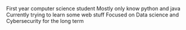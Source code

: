 First year computer science student 
Mostly only know python and java
Currently trying to learn some web stuff
Focused on Data science and Cybersecurity for the long term

